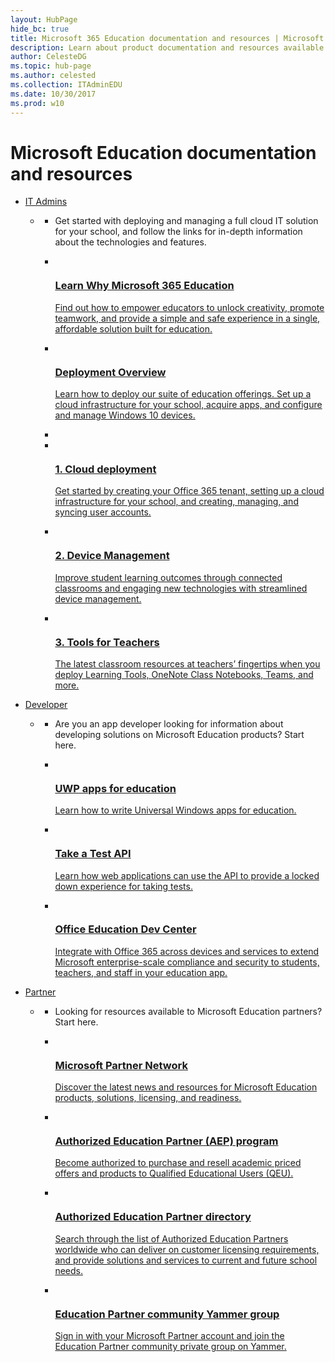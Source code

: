 ```yaml
--- 
layout: HubPage
hide_bc: true
title: Microsoft 365 Education documentation and resources | Microsoft Docs
description: Learn about product documentation and resources available for school IT administrators, teachers, students, and education app developers.
author: CelesteDG
ms.topic: hub-page
ms.author: celested
ms.collection: ITAdminEDU
ms.date: 10/30/2017
ms.prod: w10
---
```

<div id="main" class="v2">
    <div class="container">
        <h1>Microsoft Education documentation and resources</h1>
        <ul class="pivots">
            <li>
                <a href="#itpro">IT Admins</a>
                <ul id="itpro">
                    <li>
                        <a href="#itpro-all"></a>
                        <ul id="itpro-all" class="cardsC">
                            <li class="fullSpan">
                                <div class="container intro">
                                    <p>Get started with deploying and managing a full cloud IT solution for your school, and follow the links for in-depth information about the technologies and features.</p>
                                </div>
                            </li>
                            <li>
                                <a href="https://www.microsoft.com/en-us/education/itdm/default.aspx" target="_blank">
                                    <div class="cardSize">
                                        <div class="cardPadding">
                                            <div class="card">
                                                <div class="cardImageOuter">
                                                    <div class="cardImage bgdAccent1"> 
                                                        <img src="https://docs.microsoft.com/media/hubs/microsoft365/M365-education.svg" alt="" />
                                                    </div>
                                                </div>
                                                <div class="cardText">
                                                    <h3>Learn Why Microsoft 365 Education</h3>
                                                    <p>Find out how to empower educators to unlock creativity, promote teamwork, and provide a simple and safe experience in a single, affordable solution built for education.</p>
                                                </div>
                                            </div>
                                        </div>
                                    </div>
                                </a>
                            </li>
                            <li>
                                <a href="/microsoft-365/education/deploy/" target="_blank">
                                    <div class="cardSize">
                                        <div class="cardPadding">
                                            <div class="card">
                                                <div class="cardImageOuter">
                                                    <div class="cardImage bgdAccent1"> 
                                                        <img src="https://docs.microsoft.com/media/hubs/education/education-pro-get-started.svg" alt="" />
                                                    </div>
                                                </div>
                                                <div class="cardText">
                                                    <h3>Deployment Overview</h3>
                                                    <p>Learn how to deploy our suite of education offerings. Set up a cloud infrastructure for your school, acquire apps, and configure and manage Windows 10 devices.</p>
                                                </div>
                                            </div>
                                        </div>
                                    </div>
                                </a>
                            </li>
                            <li>
                            </li>
                            <li>
                                <a href="/microsoft-365/education/index?branch=m365-integration#pivot=itpro&amp;panel=itpro-scd" target="_blank">
                                    <div class="cardSize">
                                        <div class="cardPadding">
                                            <div class="card">
                                                <div class="cardImageOuter">
                                                    <div class="cardImage bgdAccent1"> 
                                                        <img src="https://docs.microsoft.com/media/hubs/education/education-pro-office365.svg" alt="" />
                                                    </div>
                                                </div>
                                                <div class="cardText">
                                                    <h3>1. Cloud deployment</h3>
                                                    <p>Get started by creating your Office 365 tenant, setting up a cloud infrastructure for your school, and creating, managing, and syncing user accounts.</p>
                                                </div>
                                            </div>
                                        </div>
                                    </div>
                                </a>
                            </li>
                            <li>
                                <a href="/microsoft-365/education/index?branch=m365-integration#pivot=itpro&amp;panel=itpro-sdm" target="_blank">
                                    <div class="cardSize">
                                        <div class="cardPadding">
                                            <div class="card">
                                                <div class="cardImageOuter">
                                                    <div class="cardImage bgdAccent1"> 
                                                        <img src="images/education-pro-usb.svg" alt="" />
                                                    </div>
                                                </div>
                                                <div class="cardText">
                                                    <h3>2. Device Management</h3>
                                                    <p>Improve student learning outcomes through connected classrooms and engaging new technologies with streamlined device management.</p>
                                                </div>
                                            </div>
                                        </div>
                                    </div>
                                </a>
                            </li>
                            <li>
                                <a href="/microsoft-365/education/index?branch=m365-integration#pivot=itpro&amp;panel=itpro-atft" target="_blank">
                                    <div class="cardSize">
                                        <div class="cardPadding">
                                            <div class="card">
                                                <div class="cardImageOuter">
                                                    <div class="cardImage bgdAccent1"> 
                                                        <img src="images/education-ms-teams.svg" alt="" />
                                                    </div>
                                                </div>
                                                <div class="cardText">
                                                    <h3>3. Tools for Teachers</h3>
                                                    <p>The latest classroom resources at teachers’ fingertips when you deploy Learning Tools, OneNote Class Notebooks, Teams, and more.</p>
                                                </div>
                                            </div>
                                        </div>
                                    </div>
                                </a>
                            </li>
                        </ul>
                    </li>
                </ul>
            </li>
            <li>
                <a href="#developer">Developer</a>
                <ul id="developer">
                    <li>
                        <a href="#developer-all"></a>
                        <ul id="developer-all" class="cardsC">
                            <li class="fullSpan">
                                <div class="container intro">
                                    <p>Are you an app developer looking for information about developing solutions on Microsoft Education products? Start here.</p>
                                </div>
                            </li>
                            <li>
                                <a href="/windows/uwp/apps-for-education/" target="_blank">
                                    <div class="cardSize">
                                        <div class="cardPadding">
                                            <div class="card">
                                                <div class="cardImageOuter">
                                                    <div class="cardImage bgdAccent1"> 
                                                        <img src="/media/hubs/education/education-developers-uwp-apps.svg" alt="" />
                                                    </div>
                                                </div>
                                                <div class="cardText">
                                                    <h3>UWP apps for education</h3>
                                                    <p>Learn how to write Universal Windows apps for education.</p>
                                                </div>
                                            </div>
                                        </div>
                                    </div>
                                </a>
                            </li>
                            <li>
                                <a href="/windows/uwp/apps-for-education/take-a-test-api" target="_blank">
                                    <div class="cardSize">
                                        <div class="cardPadding">
                                            <div class="card">
                                                <div class="cardImageOuter">
                                                    <div class="cardImage bgdAccent1"> 
                                                        <img src="/media/hubs/education/education-developers-api-test.svg" alt="" />
                                                    </div>
                                                </div>
                                                <div class="cardText">
                                                    <h3>Take a Test API</h3>
                                                    <p>Learn how web applications can use the API to provide a locked down experience for taking tests.</p>
                                                </div>
                                            </div>
                                        </div>
                                    </div>
                                </a>
                            </li>
                            <li>
                                <a href="https://dev.office.com/industry-verticals/edu" target="_blank">
                                    <div class="cardSize">
                                        <div class="cardPadding">
                                            <div class="card">
                                                <div class="cardImageOuter">
                                                    <div class="cardImage bgdAccent1"> 
                                                        <img src="/media/hubs/education/education-developers-office-education.svg" alt="" />
                                                    </div>
                                                </div>
                                                <div class="cardText">
                                                    <h3>Office Education Dev Center</h3>
                                                    <p>Integrate with Office 365 across devices and services to extend Microsoft enterprise-scale compliance and security to students, teachers, and staff in your education app.</p>
                                                </div>
                                            </div>
                                        </div>
                                    </div>
                                </a>
                            </li>
                        </ul>
                    </li>
                </ul>
            </li>
            <li>
                <a href="#partner">Partner</a>
                <ul id="partner">
                    <li>
                        <a href="#partner-all"></a>
                        <ul id="partner-all" class="cardsC">
                            <li class="fullSpan">
                                <div class="container intro">
                                    <p>Looking for resources available to Microsoft Education partners? Start here.</p>
                                </div>
                            </li>
                            <li>
                                <a href="https://partner.microsoft.com/solutions/education" target="_blank">
                                    <div class="cardSize">
                                        <div class="cardPadding">
                                            <div class="card">
                                                <div class="cardImageOuter">
                                                    <div class="cardImage bgdAccent1"> 
                                                        <img src="images/education-partner-mepn-1.svg" alt="" />
                                                    </div>
                                                </div>
                                                <div class="cardText">
                                                    <h3>Microsoft Partner Network</h3>
                                                    <p>Discover the latest news and resources for Microsoft Education products, solutions, licensing, and readiness.</p>
                                                </div>
                                            </div>
                                        </div>
                                    </div>
                                </a>
                            </li>
                            <li>
                                <a href="https://www.mepn.com" target="_blank">
                                    <div class="cardSize">
                                        <div class="cardPadding">
                                            <div class="card">
                                                <div class="cardImageOuter">
                                                    <div class="cardImage bgdAccent1"> 
                                                        <img src="images/education-partner-aep-2.svg" alt="" />
                                                    </div>
                                                </div>
                                                <div class="cardText">
                                                    <h3>Authorized Education Partner (AEP) program</h3>
                                                    <p>Become authorized to purchase and resell academic priced offers and products to Qualified Educational Users (QEU).</p>
                                                </div>
                                            </div>
                                        </div>
                                    </div>
                                </a>
                            </li>
                            <li>
                                <a href="https://www.mepn.com/MEPN/AEPSearch.aspx" target="_blank">
                                    <div class="cardSize">
                                        <div class="cardPadding">
                                            <div class="card">
                                                <div class="cardImageOuter">
                                                    <div class="cardImage bgdAccent1"> 
                                                        <img src="images/education-partner-directory-3.svg" alt="" />
                                                    </div>
                                                </div>
                                                <div class="cardText">
                                                    <h3>Authorized Education Partner directory</h3>
                                                    <p>Search through the list of Authorized Education Partners worldwide who can deliver on customer licensing requirements, and provide solutions and services to current and future school needs.</p>
                                                </div>
                                            </div>
                                        </div>
                                    </div>
                                </a>
                            </li>
                            <li>
                                <a href="https://www.yammer.com/mepn/" target="_blank">
                                    <div class="cardSize">
                                        <div class="cardPadding">
                                            <div class="card">
                                                <div class="cardImageOuter">
                                                    <div class="cardImage bgdAccent1"> 
                                                        <img src="images/education-partner-yammer.svg" alt="" />
                                                    </div>
                                                </div>
                                                <div class="cardText">
                                                    <h3>Education Partner community Yammer group</h3>
                                                    <p>Sign in with your Microsoft Partner account and join the Education Partner community private group on Yammer.</p>
                                                </div>
                                            </div>
                                        </div>
                                    </div>
                                </a>
                            </li>
                        </ul>
                    </li>
            </li>
        </ul>
    </div>
</div>
